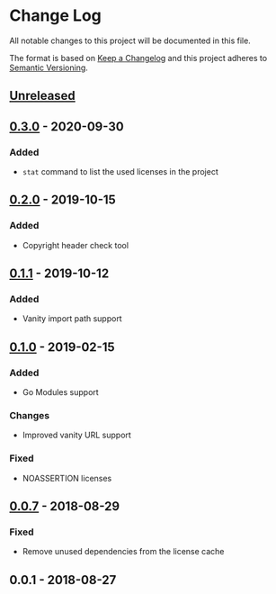 # Change Log


All notable changes to this project will be documented in this file.

The format is based on [Keep a Changelog](http://keepachangelog.com/en/1.0.0/)
and this project adheres to [Semantic Versioning](http://semver.org/spec/v2.0.0.html).


## [Unreleased]


## [0.3.0] - 2020-09-30

### Added

- `stat` command to list the used licenses in the project


## [0.2.0] - 2019-10-15

### Added

- Copyright header check tool


## [0.1.1] - 2019-10-12

### Added

- Vanity import path support


## [0.1.0] - 2019-02-15

### Added

- Go Modules support

### Changes

- Improved vanity URL support

### Fixed

- NOASSERTION licenses


## [0.0.7] - 2018-08-29

### Fixed

- Remove unused dependencies from the license cache


## 0.0.1 - 2018-08-27

[Unreleased]: https://github.com/goph/licensei/compare/v0.3.0...HEAD
[0.3.0]: https://github.com/goph/licensei/compare/v0.2.0...v0.3.0
[0.2.0]: https://github.com/goph/licensei/compare/v0.1.1...v0.2.0
[0.1.1]: https://github.com/goph/licensei/compare/v0.1.0...v0.1.1
[0.1.0]: https://github.com/goph/licensei/compare/v0.0.7...v0.1.0
[0.0.7]: https://github.com/goph/licensei/compare/v0.0.6...v0.0.7
